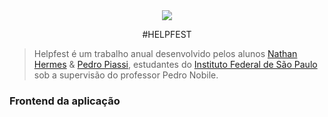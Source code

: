 <div align="center">
  <img src="https://github.com/NathanHGS/helpfest-frontend/blob/main/public/favicon.ico" />
  
  #HELPFEST
</div>
  
> Helpfest é um trabalho anual desenvolvido pelos alunos [Nathan Hermes](https://github.com/NathanHGS "Nathan Hermes") & [Pedro Piassi](https://github.com/PedroPiassi "Pedro Piassi"), estudantes do [Instituto Federal de São Paulo](https://scl.ifsp.edu.br "IFSP") sob a supervisão do professor Pedro Nobile.

### Frontend da aplicação
